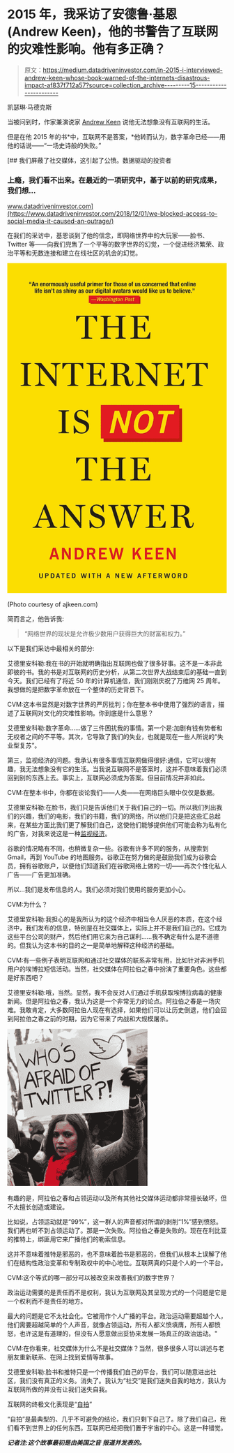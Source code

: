 # 2015 年，我采访了安德鲁·基恩(Andrew Keen)，他的书警告了互联网的灾难性影响。他有多正确？

> 原文：<https://medium.datadriveninvestor.com/in-2015-i-interviewed-andrew-keen-whose-book-warned-of-the-internets-disastrous-impact-af837f712a57?source=collection_archive---------15----------------------->

凯瑟琳·马德克斯

当被问到时，作家兼演说家 [Andrew Keen](http://www.ajkeen.com/books/) 说他无法想象没有互联网的生活。

但是在他 2015 年的书*中，互联网不是答案，*他转而认为，数字革命已经——用他的话说——“一场史诗般的失败。”

[](https://www.datadriveninvestor.com/2018/12/01/we-blocked-access-to-social-media-it-caused-an-outrage/) [## 我们屏蔽了社交媒体，这引起了公愤。数据驱动的投资者

### 上瘾，我们看不出来。在最近的一项研究中，基于以前的研究成果，我们想…

www.datadriveninvestor.com](https://www.datadriveninvestor.com/2018/12/01/we-blocked-access-to-social-media-it-caused-an-outrage/) 

在我们的采访中，基恩谈到了他的信念，即网络世界中的大玩家——脸书、Twitter 等——向我们兜售了一个平等的数字世界的幻觉，一个促进经济繁荣、政治平等和无数连接和建立在线社区的机会的幻觉。

![](img/9445cae2d3cceb239b11ec020ac63ba2.png)

(Photo courtesy of ajkeen.com)

简而言之，他告诉我:

> “网络世界的现状是允许极少数用户获得巨大的财富和权力。”

以下是我们采访中最相关的部分:

艾德里安科勒:我在书的开始就明确指出互联网也做了很多好事。这不是一本非此即彼的书。我的书是对互联网的历史分析，从第二次世界大战结束后的基础一直到今天。我们已经有了将近 50 年的计算机通信，我们刚刚庆祝了万维网 25 周年。我想做的是把数字革命放在一个整体的历史背景下。

CVM:这本书显然是对数字世界的严厉批判；你在整本书中使用了强烈的语言，描述了互联网对文化的灾难性影响。你到底是什么意思？

艾德里安科勒:数字革命……做了三件困扰我的事情。第一个是:加剧有钱有势者和无权者之间的不平等。其次，它导致了我们的失业，也就是现在一些人所说的“失业型复苏”。

第三，监视经济的问题。我承认有很多事情互联网做得很好:通信，它可以很有趣，我无法想象没有它的生活。当我说互联网不是答案时，这并不意味着我们必须回到别的东西上去。事实上，互联网必须成为答案。但目前情况并非如此。

CVM:在整本书中，你都在谈论我们——人类——在网络巨头眼中仅仅是数据。

艾德里安科勒:在脸书，我们只是告诉他们关于我们自己的一切。所以我们列出我们的兴趣，我们的电影，我们的书籍，我们的网络，所以他们只是把这些汇总起来，在某些方面比我们更了解我们自己，这使他们能够提供他们可能会称为私有化的广告，对我来说这是一种[监视经济](https://www.theverge.com/2019/3/26/18282360/age-of-surveillance-capitalism-shoshana-zuboff-data-collection-economy-privacy-interview-vergecast)。

谷歌的情况略有不同，也稍微复杂一些。谷歌有许多不同的服务，从搜索到 Gmail，再到 YouTube 的地图服务。谷歌正在努力做的是鼓励我们成为谷歌会员，拥有谷歌账户，以便他们知道我们在谷歌网络上做的一切——再次个性化私人广告——广告更加准确。

所以…我们是发布信息的人。我们必须对我们使用的服务更加小心。

CVM:为什么？

艾德里安科勒:我担心的是我所认为的这个经济中相当令人厌恶的本质，在这个经济中，我们发布的信息，特别是在社交媒体上，实际上并不是我们自己的。它成为这些平台公司的财产，然后他们用它来为自己谋利……我不确定有什么是不道德的。但我认为这本书的目的之一是简单地解释这种经济的基础。

CVM:有一些例子表明互联网和通过社交媒体的联系非常有用，比如针对非洲手机用户的埃博拉短信活动。当然，社交媒体在阿拉伯之春中扮演了重要角色。这些都是好东西吧？

艾德里安科勒:哦，当然。显然，我不会反对人们通过手机获取埃博拉病毒的健康新闻。但是阿拉伯之春，我认为这是一个非常无力的论点。阿拉伯之春是一场灾难。我敢肯定，大多数阿拉伯人现在有选择，如果他们可以让历史倒退，他们会回到阿拉伯之春之前的时期，因为它带来了内战和大规模屠杀。

![](img/70c2a2a53819eead6e748a61f8b83c1b.png)

有趣的是，阿拉伯之春和占领运动以及所有其他社交媒体运动都非常擅长破坏，但不太擅长创造或建设。

比如说，占领运动就是“99%”，这一群人的声音都对所谓的剥削“1%”感到愤怒。我们再也听不到占领运动了。那是一次失败。阿拉伯之春是失败的。现在在利比亚的推特上，绑匪用它来广播他们的勒索信息。

这并不意味着推特是邪恶的，也不意味着脸书是邪恶的，但我们从根本上误解了他们在结构性政治变革和专制政权中的中心地位。互联网真的只是个人的一个平台。

CVM:这个等式的哪一部分可以被改变来改善我们的数字世界？

政治运动需要的是责任而不是权利，我认为互联网及其呈现方式的一个问题是它是一个权利而不是责任的地方。

最大的问题是它不太社会化。它被用作个人广播的平台。政治运动需要超越个人，他们需要超越简单的个人声音，就像占领运动，所有人都义愤填膺，所有人都愤怒，也许这是有道理的，但没有人愿意做出妥协来发展一场真正的政治运动。"

CVM:在你看来，社交媒体为什么不是社交媒体？当然，很多很多人可以讲述与老朋友重新联系、在网上找到爱情等故事。

艾德里安科勒:脸书和推特只是一个传播我们自己的平台，我们可以随意进出社区，我们没有真正的义务。消失了。我认为“社交”是我们迷失自我的地方，我认为互联网所做的并没有让我们迷失自我。

互联网的终极文化表现是“[自拍](https://www.imdb.com/title/tt9479138/)”

“自拍”是最典型的、几乎不可避免的结论，我们只剩下自己了。除了我们自己，我们看不到世界上的任何东西。互联网已经把我们置于宇宙的中心。这是一种错觉。

***记者注:这个故事最初是由美国之音*** ***报道并发表的。***